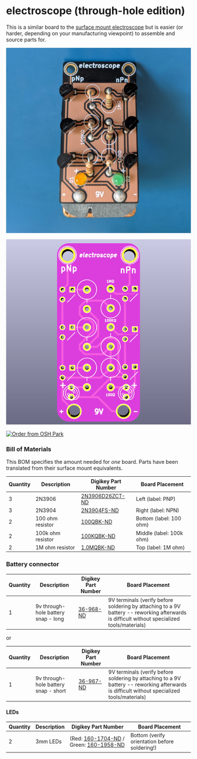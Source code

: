 # electroscope (through-hole edition)

This is a similar board to the [surface mount electroscope](https://github.com/davidk/electroscope) but is easier (or harder, depending on your manufacturing viewpoint) to assemble and source parts for.

![assembled electroscope board with a copper poour](electroscope-assembled.jpg)

![kicad's render of the electroscope board](electroscope.png)

<a href="https://oshpark.com/shared_projects/JK9TLh1I"><img src="https://oshpark.com/packs/media/images/badge-5f4e3bf4bf68f72ff88bd92e0089e9cf.png" alt="Order from OSH Park"></img></a>

### Bill of Materials

This BOM specifies the amount needed for _one_ board. Parts have been translated from their surface mount equivalents.

| Quantity | Description | Digikey Part Number | Board Placement |
| -------- | ----------- | ----------- | --------------- |
| 3        | 2N3906      | [2N3906D26ZCT-ND](https://www.digikey.com/products/en?keywords=2N3906D26ZCT-ND) | Left (label: PNP) |
| 3 	   | 2N3904	 | [2N3904FS-ND](https://www.digikey.com/products/en?keywords=2N3904FS-ND) | Right (label: NPN) |
| 2        | 100 ohm resistor | [100QBK-ND](https://www.digikey.com/product-detail/en/CFR-25JB-52-100R/100QBK-ND/246) | Bottom (label: 100 ohm) |
| 2        | 100k ohm resistor | [100KQBK-ND](https://www.digikey.com/products/en?keywords=100kQBK-ND) | Middle (label: 100k ohm) |
| 2	   | 1M ohm resistor | [1.0MQBK-ND](https://www.digikey.com/product-detail/en/yageo/CFR-25JB-52-1M/1.0MQBK-ND/99) | Top (label: 1M ohm) |

### Battery connector

| Quantity | Description | Digikey Part Number | Board Placement |
| -------- | ----------- | ----------- | --------------- |
| 1        | 9v through-hole battery snap - long | [36-968-ND](https://www.digikey.com/product-detail/en/keystone-electronics/968/36-968-ND/151577) | 9V terminals (verify before soldering by attaching to a 9V battery -- reworking afterwards is difficult without specialized tools/materials) |

or

| Quantity | Description | Digikey Part Number | Board Placement |
| -------- | ----------- | ----------- | --------------- |
| 1        | 9v through-hole battery snap - short | [36-967-ND](https://www.digikey.com/product-detail/en/keystone-electronics/967/36-967-ND/2745660) |  9V terminals (verify before soldering by attaching to a 9V battery -- reworking afterwards is difficult without specialized tools/materials) |

#### LEDs

| Quantity | Description | Digikey Part Number | Board Placement |
| -------- | ----------- | ----------- | --------------- |
| 2        | 3mm LEDs | (Red: [160-1704-ND](http://www.digikey.com/product-search/en?vendor=0&keywords=160-1704-ND) / Green: [160-1958-ND](http://www.digikey.com/product-search/en?vendor=0&keywords=160-1958-ND) | Bottom (verify orientation before soldering!) |
